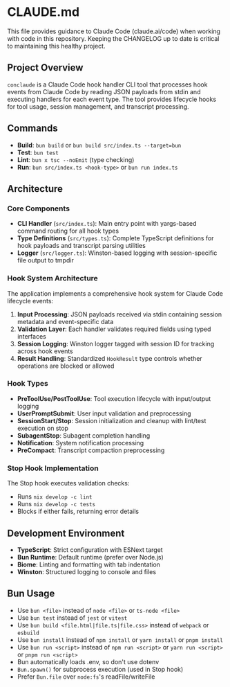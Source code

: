 # CLAUDE.md

This file provides guidance to Claude Code (claude.ai/code) when working with code in this repository.
Keeping the CHANGELOG up to date is critical to maintaining this healthy project.

## Project Overview

`conclaude` is a Claude Code hook handler CLI tool that processes hook events from Claude Code by reading JSON payloads from stdin and executing handlers for each event type. The tool provides lifecycle hooks for tool usage, session management, and transcript processing.

## Commands

- **Build**: `bun build` or `bun build src/index.ts --target=bun`
- **Test**: `bun test`
- **Lint**: `bun x tsc --noEmit` (type checking)
- **Run**: `bun src/index.ts <hook-type>` or `bun run index.ts`

## Architecture

### Core Components

- **CLI Handler** (`src/index.ts`): Main entry point with yargs-based command routing for all hook types
- **Type Definitions** (`src/types.ts`): Complete TypeScript definitions for hook payloads and transcript parsing utilities
- **Logger** (`src/logger.ts`): Winston-based logging with session-specific file output to tmpdir

### Hook System Architecture

The application implements a comprehensive hook system for Claude Code lifecycle events:

1. **Input Processing**: JSON payloads received via stdin containing session metadata and event-specific data
2. **Validation Layer**: Each handler validates required fields using typed interfaces
3. **Session Logging**: Winston logger tagged with session ID for tracking across hook events
4. **Result Handling**: Standardized `HookResult` type controls whether operations are blocked or allowed

### Hook Types

- **PreToolUse/PostToolUse**: Tool execution lifecycle with input/output logging
- **UserPromptSubmit**: User input validation and preprocessing
- **SessionStart/Stop**: Session initialization and cleanup with lint/test execution on stop
- **SubagentStop**: Subagent completion handling
- **Notification**: System notification processing
- **PreCompact**: Transcript compaction preprocessing

### Stop Hook Implementation

The Stop hook executes validation checks:
- Runs `nix develop -c lint` 
- Runs `nix develop -c tests`
- Blocks if either fails, returning error details

## Development Environment

- **TypeScript**: Strict configuration with ESNext target
- **Bun Runtime**: Default runtime (prefer over Node.js)
- **Biome**: Linting and formatting with tab indentation
- **Winston**: Structured logging to console and files

## Bun Usage

- Use `bun <file>` instead of `node <file>` or `ts-node <file>`
- Use `bun test` instead of `jest` or `vitest`
- Use `bun build <file.html|file.ts|file.css>` instead of `webpack` or `esbuild`
- Use `bun install` instead of `npm install` or `yarn install` or `pnpm install`
- Use `bun run <script>` instead of `npm run <script>` or `yarn run <script>` or `pnpm run <script>`
- Bun automatically loads .env, so don't use dotenv
- `Bun.spawn()` for subprocess execution (used in Stop hook)
- Prefer `Bun.file` over `node:fs`'s readFile/writeFile
